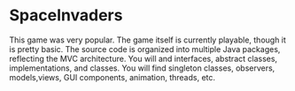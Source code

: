 # SpaceInvaders

This game was very popular. 
The game itself is currently playable, though it
is pretty basic.
The source code is organized into multiple Java packages, reflecting the MVC architecture. 
You will and interfaces, abstract classes, implementations, and classes. You will find singleton classes, observers, models,views, GUI components, animation, threads, etc.
